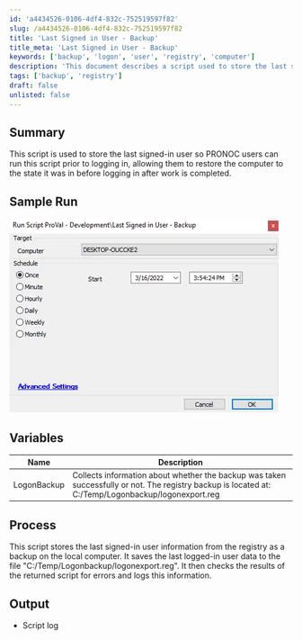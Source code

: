 ```yaml
---
id: 'a4434526-0106-4df4-832c-752519597f82'
slug: /a4434526-0106-4df4-832c-752519597f82
title: 'Last Signed in User - Backup'
title_meta: 'Last Signed in User - Backup'
keywords: ['backup', 'logon', 'user', 'registry', 'computer']
description: 'This document describes a script used to store the last signed-in user information for PRONOC users, allowing them to restore their computer to its previous state after work is completed. It details the process of creating a registry backup and logging the results.'
tags: ['backup', 'registry']
draft: false
unlisted: false
---
```


## Summary

This script is used to store the last signed-in user so PRONOC users can run this script prior to logging in, allowing them to restore the computer to the state it was in before logging in after work is completed.

## Sample Run

![Sample Run](../../../static/img/docs/a4434526-0106-4df4-832c-752519597f82/image_1.webp)

## Variables

| Name          | Description                                                                                       |
|---------------|---------------------------------------------------------------------------------------------------|
| LogonBackup   | Collects information about whether the backup was taken successfully or not. The registry backup is located at: C:/Temp/Logonbackup/logonexport.reg |

## Process

This script stores the last signed-in user information from the registry as a backup on the local computer. It saves the last logged-in user data to the file "C:/Temp/Logonbackup/logonexport.reg". It then checks the results of the returned script for errors and logs this information.

## Output

- Script log
